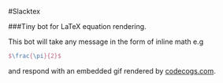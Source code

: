 #Slacktex

###Tiny bot for LaTeX equation rendering.

This bot will take any message in the form of inline math e.g

```latex
$\frac{\pi}{2}$
```

and respond with an embedded gif rendered by [codecogs.com](http://www.codecogs.com/latex/eqneditor.php).
